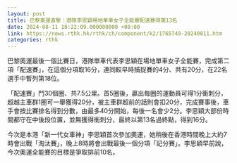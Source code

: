 ```yaml
---
layout: post
title: 巴黎奧運直擊｜港隊李思穎場地單車女子全能賽配速賽得第13名
date: 2024-08-11 18:22:09.000000000 +08:00
link: https://news.rthk.hk/rthk/ch/component/k2/1765749-20240811.htm
categories: rthk
---
```


巴黎奧運最後一個比賽日，港隊單車代表李思穎在場地單車女子全能賽，完成第二項「配速賽」，在這個分項取16分，連同較早時捕捉賽的4分、共有20分，在22名選手中暫列第18位。

「配速賽」鬥30個圈、共7.5公里。首5圈後，贏出每圈的運動員可得1分衝刺分，超越主車群1圈可一舉獲得20分，被主車群超前的話則會扣20分，完成賽事後，車手會按比賽排名得到分數，由最多40分開始，每後一名會少2分。李思穎大部份時間都守在中後段位置，並無獲得衝刺分，最終以第13名過終點，得到16分。

今次是本港「新一代女車神」李思穎首次參加奧運，她稍後在香港時間晚上大約7時會出戰「淘汰賽」，晚上8時將會出戰最後一個分項「記分賽」。李思穎早前說，今次奧運全能賽的目標是爭取排前10名。
